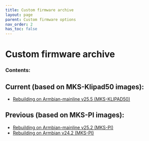 ```yaml
---
title: Custom firmware archive
layout: page
parent: Custom firmware options
nav_order: 2
has_toc: false
---
```

# Custom firmware archive

### Contents:

## Current (based on MKS-Klipad50 images):
- [Rebuilding on Armbian-mainline v25.5 (MKS-KLIPAD50)](rebuilding.html)

## Previous (based on MKS-PI images):
- [Rebuilding on Armbian-mainline v25.2 (MKS-PI)](armbian-mkspi-mainline-setup-v25-2.html)
- [Rebuilding on Armbian v24.2 (MKS-PI)](armbian-mkspi-setup-v24-2.html)

